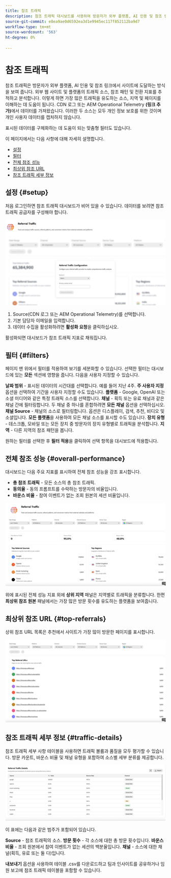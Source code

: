 ```yaml
---
title: 참조 트래픽
description: 참조 트래픽 대시보드를 사용하여 방문자가 외부 플랫폼, AI 인용 및 참조 링크에서 사이트에 도착하는 방법을 알아봅니다.
source-git-commit: e8ea9ae0d6592ea3d1e9945ec117f852112ba9d7
workflow-type: tm+mt
source-wordcount: '563'
ht-degree: 0%

---
```



# 참조 트래픽

참조 트래픽은 방문자가 외부 플랫폼, AI 인용 및 참조 링크에서 사이트에 도달하는 방식을 보여 줍니다. 외부 웹 사이트 및 플랫폼의 트래픽 소스, 참조 패턴 및 전환 지표를 추적하고 분석합니다. 이렇게 하면 가장 많은 트래픽을 유도하는 소스, 지역 및 페이지를 이해하는 데 도움이 됩니다. CDN 로그 또는 AEM Operational Telemetry **(링크 추가)**&#x200B;에서 데이터를 가져왔습니다. 이러한 두 소스는 모두 개인 정보 보호를 위한 것이며 개인 사용자 데이터를 캡처하지 않습니다.

표시된 데이터를 구체화하는 데 도움이 되는 맞춤형 필터도 있습니다.

이 페이지에서는 다음 사항에 대해 자세히 설명합니다.

* [설정](#setup)
* [필터](#filters)
* [전체 참조 성능](#overall-performance)
* [최상위 참조 URL](#top-referrals)
* [참조 트래픽 세부 정보](#traffic-details)

## 설정 {#setup}

처음 로그인하면 참조 트래픽 대시보드가 비어 있을 수 있습니다. 데이터를 보려면 참조 트래픽 공급자를 구성해야 합니다.

![조회 설정](/help/dashboards/assets/referral-setup.png)

1. Source(CDN 로그 또는 AEM Operational Telemetry)를 선택합니다.
2. 기본 담당자 이메일을 입력합니다.
3. 데이터 수집을 활성화하려면 **활성화 요청**&#x200B;을 클릭하십시오.

활성화되면 대시보드가 참조 트래픽 지표로 채워집니다.

## 필터 {#filters}

페이지 맨 위에서 필터를 적용하여 보기를 세분화할 수 있습니다. 선택한 필터는 대시보드에 있는 **모든** 섹션에 영향을 줍니다. 다음을 사용자 지정할 수 있습니다.

**날짜 범위** - 표시된 데이터의 시간대를 선택합니다. 예를 들어 지난 4주. **주 사용자 지정** 옵션을 선택하여 기간을 사용자 지정할 수도 있습니다.
**플랫폼** - Google, OpenAI 또는 소셜 미디어와 같은 특정 트래픽 소스를 선택합니다.
**채널** - 획득 또는 유료 채널과 같은 채널 간에 필터링합니다. 두 채널 중 하나를 혼합하려면 **모든 채널** 옵션을 선택하십시오.
**채널 Source** - 채널의 소스로 필터링합니다. 옵션은 디스플레이, 검색, 추천, 비디오 및 소셜입니다. **모든 플랫폼**을 사용하여 모든 채널 소스를 표시할 수도 있습니다.
**장치 유형** - 데스크톱, 모바일 또는 모든 장치 중 방문자의 장치 유형별로 트래픽을 분석합니다.
**지역** - 다른 지역의 참조 패턴을 봅니다.

원하는 필터를 선택한 후 **필터 적용**&#x200B;을 클릭하여 선택 항목을 대시보드에 적용합니다.

## 전체 참조 성능 {#overall-performance}

대시보드는 다음 주요 지표를 표시하여 전체 참조 성능을 강조 표시합니다.

* **총 참조 트래픽** - 모든 소스의 총 참조 트래픽.
* **동의율** - 동의 프롬프트를 수락하는 방문자의 비율입니다.
* **바운스 비율** - 참여 이벤트가 없는 조회 원본의 세션 비율입니다.

![참조 페이지](/help/dashboards/assets/referral-traffic.png)

위에 표시된 전체 성능 지표 외에 **상위 지역** 패널은 지역별로 트래픽을 분류합니다. 한편 **최상위 참조 원본** 패널에서는 가장 많은 방문 횟수를 유도하는 플랫폼을 보여줍니다.

## 최상위 참조 URL {#top-referrals}

상위 참조 URL 목록은 추천에서 사이트가 가장 많이 방문한 페이지를 표시합니다.

![상위 참조 URL](/help/dashboards/assets/top-url.png)

## 참조 트래픽 세부 정보 {#traffic-details}

참조 트래픽 세부 사항 테이블을 사용하면 트래픽 볼륨과 품질을 모두 평가할 수 있습니다. 방문 카운트, 바운스 비율 및 채널 유형을 포함하여 소스별 세부 분류를 제공합니다.

![참조 트래픽 세부 정보](/help/dashboards/assets/traffic-details.png)

이 표에는 다음과 같은 범주가 포함되어 있습니다.

**Source** - 참조 트래픽의 소스.
**방문 횟수** - 각 소스에 대한 총 방문 횟수입니다.
**바운스 비율** - 조회 원본에서 참여 이벤트가 없는 세션의 백분율입니다.
**채널** - 소스에 대한 채널(획득, 유료 또는 둘 다)입니다.

**내보내기** 옵션을 사용하여 테이블 .csv를 다운로드하고 팀과 인사이트를 공유하거나 임원 보고에 참조 트래픽 테이블을 포함할 수 있습니다.
